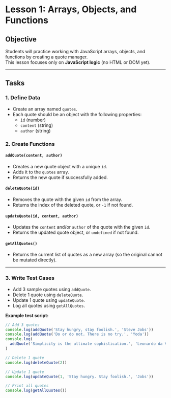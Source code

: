 # Lesson 1: Arrays, Objects, and Functions

## Objective

Students will practice working with JavaScript arrays, objects, and functions by creating a quote manager.  
This lesson focuses only on **JavaScript logic** (no HTML or DOM yet).

---

## Tasks

### 1. Define Data

- Create an array named `quotes`.
- Each quote should be an object with the following properties:
  - `id` (number)
  - `content` (string)
  - `author` (string)

### 2. Create Functions

#### `addQuote(content, author)`

- Creates a new quote object with a unique `id`.
- Adds it to the `quotes` array.
- Returns the new quote if successfully added.

#### `deleteQuote(id)`

- Removes the quote with the given `id` from the array.
- Returns the index of the deleted quote, or `-1` if not found.

#### `updateQuote(id, content, author)`

- Updates the `content` and/or `author` of the quote with the given `id`.
- Returns the updated quote object, or `undefined` if not found.

#### `getAllQuotes()`

- Returns the current list of quotes as a new array (so the original cannot be mutated directly).

---

### 3. Write Test Cases

- Add 3 sample quotes using `addQuote`.
- Delete 1 quote using `deleteQuote`.
- Update 1 quote using `updateQuote`.
- Log all quotes using `getAllQuotes`.

**Example test script:**

```js
// Add 3 quotes
console.log(addQuote('Stay hungry, stay foolish.', 'Steve Jobs'))
console.log(addQuote('Do or do not. There is no try.', 'Yoda'))
console.log(
  addQuote('Simplicity is the ultimate sophistication.', 'Leonardo da Vinci')
)

// Delete 1 quote
console.log(deleteQuote(2))

// Update 1 quote
console.log(updateQuote(1, 'Stay hungry. Stay foolish.', 'Jobs'))

// Print all quotes
console.log(getAllQuotes())
```